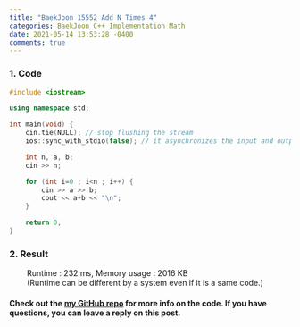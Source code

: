 ```yaml
---
title: "BaekJoon 15552 Add N Times 4"
categories: BaekJoon C++ Implementation Math
date: 2021-05-14 13:53:28 -0400
comments: true
---
```


### 1. Code
```cpp
#include <iostream>

using namespace std;

int main(void) {
    cin.tie(NULL); // stop flushing the stream
    ios::sync_with_stdio(false); // it asynchronizes the input and output of C and C++

    int n, a, b;
    cin >> n;

    for (int i=0 ; i<n ; i++) {
        cin >> a >> b;
        cout << a+b << "\n";
    }

    return 0;
}
```

### 2. Result
&nbsp;&nbsp;&nbsp;&nbsp;&nbsp;&nbsp;&nbsp;&nbsp;Runtime : 232 ms, Memory usage : 2016 KB  
&nbsp;&nbsp;&nbsp;&nbsp;&nbsp;&nbsp;&nbsp;&nbsp;(Runtime can be different by a system even if it is a same code.)

#### Check out the [my GitHub repo][hyuk-gh] for more info on the code. If you have questions, you can leave a reply on this post.
[hyuk-gh]: https://github.com/dlgur1994/StudyAlgorithms
